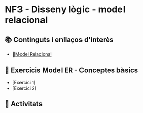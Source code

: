 # NF3 - Disseny lògic - model relacional

## :books: Continguts i enllaços d'interès

* :closed_book:[Model Relacional](NF3-DissenyLogic-ModelRelacional.pdf)

## :notebook: Exercicis Model ER - Conceptes bàsics

* [Exercici 1]
* [Exercici 2]

## :pencil: Activitats